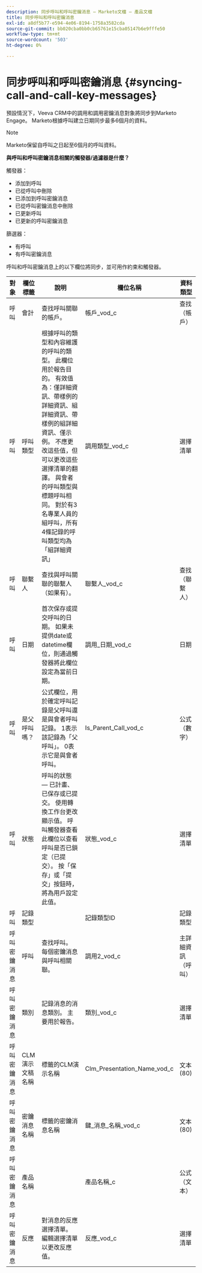 ```yaml
---
description: 同步呼叫和呼叫密鑰消息 — Marketo文檔 — 產品文檔
title: 同步呼叫和呼叫密鑰消息
exl-id: a8df5b77-e594-4e06-8194-1758a3582cda
source-git-commit: bb020cba0bb0cb65761e15cba05147b6e9fffe50
workflow-type: tm+mt
source-wordcount: '503'
ht-degree: 0%

---
```


# 同步呼叫和呼叫密鑰消息 {#syncing-call-and-call-key-messages}

預設情況下，Veeva CRM中的調用和調用密鑰消息對象將同步到Marketo Engage。 Marketo根據呼叫建立日期同步最多6個月的資料。

>[!NOTE]
>
>Marketo保留自呼叫之日起至6個月的呼叫資料。

**與呼叫和呼叫密鑰消息相關的觸發器/過濾器是什麼？**

觸發器：

* 添加到呼叫
* 已從呼叫中刪除
* 已添加到呼叫密鑰消息
* 已從呼叫密鑰消息中刪除
* 已更新呼叫
* 已更新的呼叫密鑰消息

篩選器：

* 有呼叫
* 有呼叫密鑰消息

呼叫和呼叫密鑰消息上的以下欄位將同步，並可用作約束和觸發器。

<table>
  <colgroup>
    <col>
    <col>
    <col>
    <col>
    <col>
  </colgroup>
  <thead>
    <tr>
      <th>
        對象
      </th>
      <th>
        欄位標籤
      </th>
      <th>
        說明
      </th>
      <th>
        欄位名稱
      </th>
      <th>
        資料類型
      </th>
    </tr>
  </thead>
  <tbody>
    <tr>
      <td>呼叫</td>
      <td>會計</td>
      <td>查找呼叫關聯的帳戶。</td>
      <td>帳戶_vod_c</td>
      <td>查找（帳戶）</td>
    </tr>
    <tr>
      <td>呼叫</td>
      <td>呼叫類型</td>
      <td>根據呼叫的類型和內容維護的呼叫的類型。 此欄位用於報告目的。 有效值為：僅詳細資訊、帶樣例的詳細資訊、組詳細資訊、帶樣例的組詳細資訊、僅示例。 不應更改這些值，但可以更改這些選擇清單的翻譯。 與會者的呼叫類型與標題呼叫相同。 對於有3名專業人員的組呼叫，所有4條記錄的呼叫類型均為「組詳細資訊」</td>
      <td>調用類型_vod_c</td>
      <td>選擇清單</td>
    </tr>
    <tr>
     <td>呼叫</td>
      <td>聯繫人</td>
      <td>查找與呼叫關聯的聯繫人（如果有）。</td>
      <td>聯繫人_vod_c</td>
      <td>查找（聯繫人）</td>
    </tr>
    <tr>
      <td>呼叫</td>
      <td>日期</td>
      <td>首次保存或提交呼叫的日期。 如果未提供date或datetime欄位，則通過觸發器將此欄位設定為當前日期。</td>
      <td>調用_日期_vod_c</td>
      <td>日期</td>
    </tr>
    <tr>
      <td>呼叫</td>
      <td>是父呼叫嗎？</td>
      <td>公式欄位，用於確定呼叫記錄是父呼叫還是與會者呼叫記錄。 1表示該記錄為「父呼叫」。 0表示它是與會者呼叫。</td>
      <td>Is_Parent_Call_vod_c</td>
      <td>公式（數字）</td>
    </tr>
    <tr>
      <td>呼叫</td>
      <td>狀態</td>
      <td>呼叫的狀態 — 已計畫、已保存或已提交。 使用轉換工作台更改顯示值。 呼叫觸發器查看此欄位以查看呼叫是否已鎖定（已提交）。 按「保存」或「提交」按鈕時，將為用戶設定此值。</td>
      <td>狀態_vod_c</td>
      <td>選擇清單</td>
    </tr>
    <tr>
      <td>呼叫</td>
      <td>記錄類型</td>
      <td> </td>
      <td>記錄類型ID</td>
      <td>記錄類型</td>
    </tr>
    <tr>
      <td>呼叫密鑰消息</td>
      <td>呼叫</td>
      <td>查找呼叫。 每個密鑰消息與呼叫相關聯。</td>
      <td>調用2_vod_c</td>
      <td>主詳細資訊（呼叫）</td>
    </tr>
    <tr>
      <td>呼叫密鑰消息</td>
      <td>類別</td>
      <td>記錄消息的消息類別。 主要用於報告。</td>
      <td>類別_vod_c</td>
      <td>選擇清單</td>
    </tr>
    <tr>
      <td>呼叫密鑰消息</td>
      <td>CLM演示文稿名稱</td>
      <td>標籤的CLM演示名稱</td>
      <td>Clm_Presentation_Name_vod_c</td>
      <td>文本(80)</td>
    </tr>
    <tr>
      <td>呼叫密鑰消息</td>
      <td>密鑰消息名稱</td>
      <td>標籤的密鑰消息名稱</td>
      <td>鍵_消息_名稱_vod_c</td>
      <td>文本(80)</td>
    </tr>
    <tr>
      <td>呼叫密鑰消息</td>
      <td>產品名稱</td>
      <td> </td>
      <td>產品名稱_c</td>
      <td>公式（文本）</td>
    </tr>
    <tr>
      <td>呼叫密鑰消息</td>
      <td>反應</a>
      </td>
      <td>對消息的反應選擇清單。 編輯選擇清單以更改反應值。</td>
      <td>反應_vod_c</td>
      <td>選擇清單</td>
    </tr>
  </tbody>
</table>
